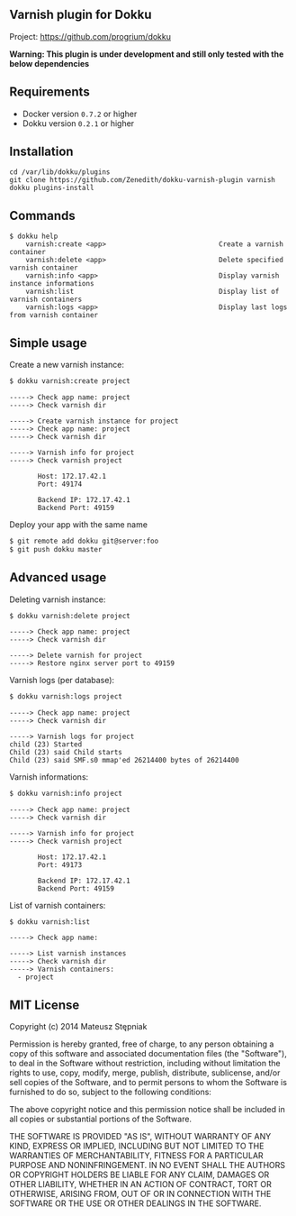 Varnish plugin for Dokku
---------------------------

Project: https://github.com/progrium/dokku

**Warning: This plugin is under development and still only tested with the below dependencies**

Requirements
------------
* Docker version `0.7.2` or higher
* Dokku version `0.2.1` or higher

Installation
------------
```
cd /var/lib/dokku/plugins
git clone https://github.com/Zenedith/dokku-varnish-plugin varnish
dokku plugins-install
```


Commands
--------
```
$ dokku help
    varnish:create <app>                            Create a varnish container
    varnish:delete <app>                            Delete specified varnish container
    varnish:info <app>                              Display varnish instance informations
    varnish:list                                    Display list of varnish containers
    varnish:logs <app>                              Display last logs from varnish container
```

Simple usage
------------

Create a new varnish instance:

```bash
$ dokku varnish:create project
```

```
-----> Check app name: project
-----> Check varnish dir

-----> Create varnish instance for project
-----> Check app name: project
-----> Check varnish dir

-----> Varnish info for project
-----> Check varnish project

       Host: 172.17.42.1
       Port: 49174

       Backend IP: 172.17.42.1
       Backend Port: 49159
```

Deploy your app with the same name

```bash
$ git remote add dokku git@server:foo
$ git push dokku master
```


Advanced usage
--------------

Deleting varnish instance:

```bash
$ dokku varnish:delete project
```

```
-----> Check app name: project
-----> Check varnish dir

-----> Delete varnish for project
-----> Restore nginx server port to 49159
```

Varnish logs (per database):

```bash
$ dokku varnish:logs project
```

```
-----> Check app name: project
-----> Check varnish dir

-----> Varnish logs for project
child (23) Started
Child (23) said Child starts
Child (23) said SMF.s0 mmap'ed 26214400 bytes of 26214400
```

Varnish informations:

```bash
$ dokku varnish:info project
```

```
-----> Check app name: project
-----> Check varnish dir

-----> Varnish info for project
-----> Check varnish project

       Host: 172.17.42.1
       Port: 49173

       Backend IP: 172.17.42.1
       Backend Port: 49159
```

List of varnish containers:

```
$ dokku varnish:list
```

```
-----> Check app name:

-----> List varnish instances
-----> Check varnish dir
-----> Varnish containers:
  - project
```



MIT License
-------

Copyright (c) 2014 Mateusz Stępniak


Permission is hereby granted, free of charge, to any person obtaining a copy of this software and associated documentation files (the "Software"), to deal in the Software without restriction, including without limitation the rights to use, copy, modify, merge, publish, distribute, sublicense, and/or sell copies of the Software, and to permit persons to whom the Software is furnished to do so, subject to the following conditions:

The above copyright notice and this permission notice shall be included in all copies or substantial portions of the Software.

THE SOFTWARE IS PROVIDED "AS IS", WITHOUT WARRANTY OF ANY KIND, EXPRESS OR IMPLIED, INCLUDING BUT NOT LIMITED TO THE WARRANTIES OF MERCHANTABILITY, FITNESS FOR A PARTICULAR PURPOSE AND NONINFRINGEMENT. IN NO EVENT SHALL THE AUTHORS OR COPYRIGHT HOLDERS BE LIABLE FOR ANY CLAIM, DAMAGES OR OTHER LIABILITY, WHETHER IN AN ACTION OF CONTRACT, TORT OR OTHERWISE, ARISING FROM, OUT OF OR IN CONNECTION WITH THE SOFTWARE OR THE USE OR OTHER DEALINGS IN THE SOFTWARE.